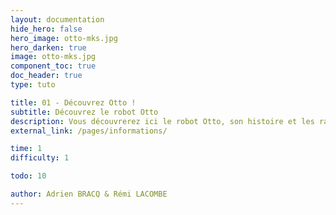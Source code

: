 ```yaml
---
layout: documentation
hide_hero: false
hero_image: otto-mks.jpg
hero_darken: true
image: otto-mks.jpg
component_toc: true
doc_header: true
type: tuto

title: 01 - Découvrez Otto !
subtitle: Découvrez le robot Otto
description: Vous découvrerez ici le robot Otto, son histoire et les raisons de son succès !
external_link: /pages/informations/

time: 1
difficulty: 1

todo: 10

author: Adrien BRACQ & Rémi LACOMBE
---
```

